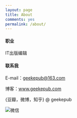 ```yaml
---
layout: page
title: About
comments: yes
permalink: /about/
---
```


#### 职业

IT出版编辑

#### 联系我

E-mail：geekepub@163.com

博客：www.geekepub.com

{豆瓣，微博，知乎} @ geekepub

![微信](http://7xnix3.com1.z0.glb.clouddn.com/wechat.jpg)
